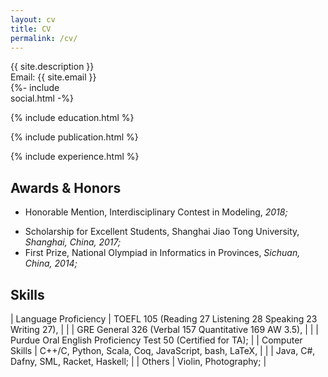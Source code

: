 ```yaml
---
layout: cv
title: CV
permalink: /cv/
---
```


<div class="intro-box">
  <div style="width: 68%;">
    {{ site.description }}<br>
    Email: {{ site.email }}
  </div>
  <div style="width: 30%;">
    {%- include social.html -%}
  </div>
</div>

{% include education.html %}

{% include publication.html %}

{% include experience.html %}

## Awards & Honors

<!-- - First Prize, ASC19 Student Supercomputer Challenge, _Dalian, China, 2019;_ -->
- Honorable Mention, Interdisciplinary Contest in Modeling, _2018;_
<!-- - Excellent Student Leader, Shanghai Jiao Tong University, _Shanghai, China, 2018_ -->
- Scholarship for Excellent Students, Shanghai Jiao Tong University, _Shanghai, China, 2017;_
- First Prize, National Olympiad in Informatics in Provinces, _Sichuan, China, 2014;_

<!-- ## Travel

- United States, 2021-now
- Japan, 2018 -->

## Skills

| Language Proficiency | TOEFL 105 (Reading 27 Listening 28 Speaking 23 Writing 27), |
|                      | GRE General 326 (Verbal 157 Quantitative 169 AW 3.5),       |
|                      | Purdue Oral English Proficiency Test 50 (Certified for TA); |
| Computer Skills      | C++/C, Python, Scala, Coq, JavaScript, bash, LaTeX,         |
|                      | Java, C#, Dafny, SML, Racket, Haskell;                      |
| Others               | Violin, Photography;                                        |
